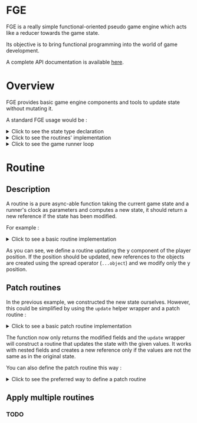 # FGE

FGE is a really simple functional-oriented pseudo game engine which acts like a reducer towards the game state.

Its objective is to bring functional programming into the world of game development.

A complete API documentation is available [here](https://samidalil.github.io/fge/).

# Overview

FGE provides basic game engine components and tools to update state without mutating it.

A standard FGE usage would be :

<details>
  <summary>Click to see the state type declaration</summary>

  ```typescript
  type Vector = readonly [x: number, y: number];

  type Input = "left" | "right" | "jump";

  type State = {
    readonly groundY: number;
    readonly inputQueue: readonly Input[]
    readonly player: {
      readonly onGround: boolean;
      readonly position: Vector;
      readonly velocity: Vector;
    };
    readonly won: boolean;
  };
  ```
</details>

<details>
  <summary>Click to see the routines' implementation</summary>

  ```typescript
  import { Clock, update } from "fge";

  const applyGroundCheck = update<State>((state) => {
    const onGround = state.player.position[1] <= state.groundY;

    return { player: { onGround } };
  });

  const getVelocityFromInput = (input: Input): Vector => {
    switch (input) {
      case "left":
        return [-1, 0];
      case "right":
        return [1, 0];
      case "jump":
        return [0, 1];
      default:
        return [0, 0];
    }
  };

  const applyInput = update<State>((state) => {
    const [input, ...inputQueue] = state.inputQueue;
    const velocity = input === "jump" && !state.player.onGround
      ? [0, 0]
      : getVelocityFromInput(input);

    return {
      inputQueue,
      player: {
        velocity: [state.player.velocity[0] + velocity[0], state.player.velocity[1] + velocity[1]],
      },
    };
  });

  const applyPseudoPhysics = update<State, Clock>((state, clock) => {
    const [x, y] = state.player.velocity;

    return {
      player: {
        position: [state.player.position[0] + x, state.player.position[1] + y],
        velocity: [(Math.abs(x) < 1e-8 ? 0 : x) - clock.delta * Math.sign(x), state.player.onGround ? 0 : y - clock.delta],
      },
    };
  });

  const applyWinCheck = update<State>((state) => ({
    won: state.player.position[0] >= 800,
  }));
  ```
</details>

<details>
  <summary>Click to see the game runner loop</summary>

  ```typescript
  import { createClock, createVariableTimeStepRunner } from "fge";

  let state: State = {
    groundY: 0,
    // Queue populated during a routine or by a platform-dependent API
    inputQueue: [],
    player: {
      onGround: false,
      position: [0, 0],
      velocity: [0, 0],
    },
    won: false,
  };

  let clock = createClock();

  const runner = createVariableTimeStepRunner<State>(0, 1);
  const routines = [
    applyGroundCheck,
    applyInput,
    applyPseudoPhysics,
    applyWinCheck,
  ];

  while (!state.won) {
    [state, clock] = await runner(state, routines, clock);
  }
  ```
</details>

# Routine

## Description

A routine is a pure async-able function taking the current game state and a runner's clock as parameters and computes a new state, it should return a new reference if the state has been modified.

For example :

<details>
  <summary>Click to see a basic routine implementation</summary>

  ```typescript
  type State = {
    playerPosition: {
      x: number;
      y: number;
    };
  };

  const applyPseudoGravity: Routine<State, Clock> = (state, clock) => {
    if (state.playerPosition.y > 0) {
      return {
        ...state,
        position: {
          ...state.playerPosition,
          y: Math.min(state.playerPosition.y - clock.delta, 0),
        },
      };
    }

    return state;
  };

  let state: State = {
    playerPosition: {
      x: 0,
      y: 0,
    },
  };

  state = await applyPseudoGravity(state, createClock());
  ```
</details>

As you can see, we define a routine updating the y component of the player position. If the position should be updated, new references to the objects are created using the spread operator (```...object```) and we modify only the y position.

## Patch routines

In the previous example, we constructed the new state ourselves. However, this could be simplified by using the ```update``` helper wrapper and a patch routine :

<details>
  <summary>Click to see a basic patch routine implementation</summary>

```typescript
...

const applyPseudoGravity: PatchRoutine<State, Clock> = (state, clock) => ({
  playerPosition: {
    y: state.playerPosition.y > 0
      ? Math.min(state.playerPosition.y - clock.delta, 0)
      : state.playerPosition.y,
  },
});

...

state = await update(applyPseudoGravity)(state, createClock());
```
</details>

The function now only returns the modified fields and the ```update``` wrapper will construct a routine that updates the state with the given values. It works with nested fields and creates a new reference only if the values are not the same as in the original state.

You can also define the patch routine this way :

<details>
  <summary>Click to see the preferred way to define a patch routine</summary>

```typescript
...

const applyPseudoGravity = update<State, Clock>((state, clock) => ({
  playerPosition: {
    y: state.playerPosition.y > 0
      ? Math.min(state.playerPosition.y - clock.delta, 0)
      : state.playerPosition.y,
  },
}));

...

state = await applyPseudoGravity(state, createClock());
```
</details>

## Apply multiple routines

### TODO
